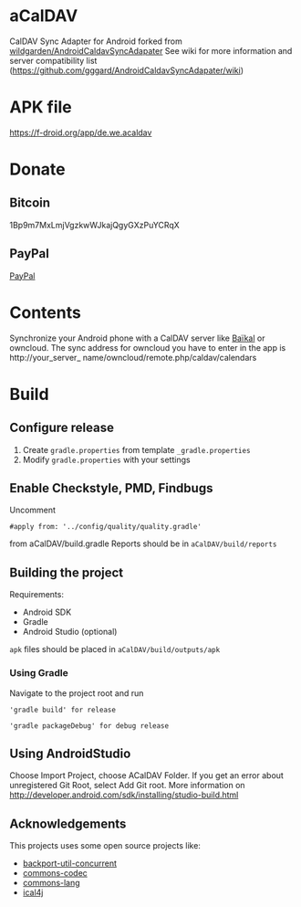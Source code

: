 # aCalDAV
CalDAV Sync Adapter for Android
forked from [wildgarden/AndroidCaldavSyncAdapater](https://github.com/wildgarden/AndroidCaldavSyncAdapater)
See wiki for more information and server compatibility list (https://github.com/gggard/AndroidCaldavSyncAdapater/wiki)

# APK file
https://f-droid.org/app/de.we.acaldav

# Donate
## Bitcoin
1Bp9m7MxLmjVgzkwWJkajQgyGXzPuYCRqX
## PayPal
[PayPal](https://www.paypal.me/WEnns)

# Contents
Synchronize your Android phone with a CalDAV server like [Baïkal](http://baikal-server.com/) or owncloud. The sync address for owncloud you have to enter in the app is http://your_server_ name/owncloud/remote.php/caldav/calendars

# Build
## Configure release
1. Create `gradle.properties` from template `_gradle.properties`
2. Modify `gradle.properties` with your settings

## Enable Checkstyle, PMD, Findbugs
Uncomment 

    #apply from: '../config/quality/quality.gradle'
    
from aCalDAV/build.gradle
Reports should be in `aCalDAV/build/reports`


## Building the project
Requirements: 
* Android SDK
* Gradle
* Android Studio (optional)

`apk` files should be placed in `aCalDAV/build/outputs/apk`

### Using Gradle
Navigate to the project root and run 

    'gradle build' for release

    'gradle packageDebug' for debug release
    
## Using AndroidStudio
Choose Import Project, choose ACalDAV Folder.
If you get an error about unregistered Git Root, select Add Git root.
More information on http://developer.android.com/sdk/installing/studio-build.html

## Acknowledgements
This projects uses some open source projects like:
* [backport-util-concurrent](http://sourceforge.net/projects/backport-jsr166/)
* [commons-codec](http://commons.apache.org/proper/commons-codec/)
* [commons-lang](http://commons.apache.org/proper/commons-lang/)
* [ical4j](http://build.mnode.org/projects/ical4j/)
